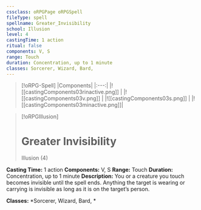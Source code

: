 ```yaml
---
cssclass: oRPGPage oRPGSpell
fileType: spell
spellname: Greater_Invisibility
school: Illusion
level: 4
castingTime: 1 action
ritual: false
components: V, S
range: Touch
duration: Concentration, up to 1 minute
classes: Sorcerer, Wizard, Bard,
---
```

> [!oRPG-Spell]
> |Components|
> |:---:|
> |![[castingComponents03rinactive.png]] |
> |![[castingComponents03v.png]] |
> |![[castingComponents03s.png]] |
> |![[castingComponents03minactive.png]]|

> [!oRPGIllusion]
>#  Greater Invisibility
> Illusion  (4)

**Casting Time:** 1 action
**Components:** V, S
**Range:** Touch
**Duration:**  Concentration, up to 1 minute
**Description:**
You or a creature you touch becomes invisible until the spell ends. Anything the target is wearing or carrying is invisible as long as it is on the target’s person.



**Classes:**  *Sorcerer, Wizard, Bard, *


